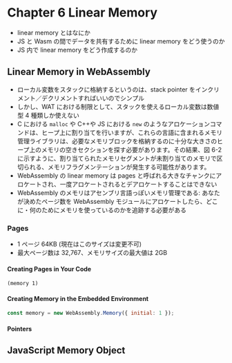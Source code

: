 # Chapter 6 Linear Memory

- linear memory とはなにか
- JS と Wasm の間でデータを共有するために linear memory をどう使うのか
- JS 内で linear memory をどう作成するのか

## Linear Memory in WebAssembly

- ローカル変数をスタックに格納するというのは、stack pointer をインクリメント／デクリメントすればいいのでシンプル
- しかし、WAT における制限として、スタックを使えるローカル変数は数値型 4 種類しか使えない
- C における `malloc` や C++や JS における `new` のようなアロケーションコマンドは、ヒープ上に割り当てを行いますが、これらの言語に含まれるメモリ管理ライブラリは、必要なメモリブロックを格納するのに十分な大きさのヒープ上のメモリの空きセクションを探す必要があります。その結果、図 6-2 に示すように、割り当てられたメモリセグメントが未割り当てのメモリで区切られる、メモリフラグメンテーションが発生する可能性があります。
- WebAssembly の linear memory は pages と呼ばれる大きなチャンクにアロケートされ、一度アロケートされるとデアロケートすることはできない
- WebAssembly のメモリはアセンブリ言語っぽいメモリ管理である: あなたが決めたページ数を WebAssembly モジュールにアロケートしたら、どこに・何のためにメモリを使っているのかを追跡する必要がある

### Pages

- 1 ページ 64KB (現在はこのサイズは変更不可)
- 最大ページ数は 32,767、メモリサイズの最大値は 2GB

#### Creating Pages in Your Code

```wat
(memory 1)
```

#### Creating Memory in the Embedded Environment

```js
const memory = new WebAssembly.Memory({ initial: 1 });
```

#### Pointers

## JavaScript Memory Object
